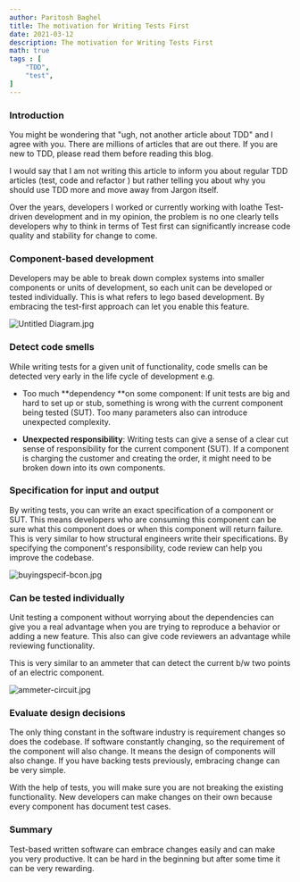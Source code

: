 ```yaml
---
author: Paritosh Baghel
title: The motivation for Writing Tests First
date: 2021-03-12
description: The motivation for Writing Tests First
math: true
tags : [
    "TDD",
    "test",
]
---
```


### Introduction

You might be wondering that "ugh, not another article about TDD" and I agree with you. There are millions of articles that are out there. If you are new to TDD, please read them before reading this blog.

I would say that I am not writing this article to inform you about regular TDD articles (test, code and refactor ) but rather telling you about why you should use TDD more and move away from Jargon itself. 

Over the years, developers I worked or currently working with 
loathe Test-driven development and in my opinion, the problem is no one clearly tells developers why to think in terms of Test first can significantly increase code quality and stability for change to come.

### Component-based development

Developers may be able to break down complex systems into smaller components or units of development, so each unit can be developed or tested individually. This is what refers to lego based development. By embracing the test-first approach can let you enable this feature. 

![Untitled Diagram.jpg](https://cdn.hashnode.com/res/hashnode/image/upload/v1602333482741/bz-9yHbN4.jpeg)


### Detect code smells 

While writing tests for a given unit of functionality, code smells can be detected very early in the life cycle of development e.g.
 
- Too much **dependency **on some component: If unit tests are big and hard to set up or stub, something is wrong with the current component being tested (SUT). Too many parameters also can introduce unexpected complexity.

- **Unexpected responsibility**: Writing tests can give a sense of a clear cut sense of responsibility for the current component (SUT). If a component is charging the customer and creating the order, it might need to be broken down into its own components.


### Specification for input and output

By writing tests, you can write an exact specification of a component or SUT. This means developers who are consuming this component can be sure what this component does or when this component will return failure. This is very similar to how structural engineers write their specifications. By specifying the component's responsibility, code review can help you improve the codebase.


![buyingspecif-bcon.jpg](https://cdn.hashnode.com/res/hashnode/image/upload/v1602361634617/rV7RJhrYI.jpeg)


### Can be tested individually 

Unit testing a component without worrying about the dependencies can give you a real advantage when you are trying to reproduce a behavior or adding a new feature. This also can give code reviewers an advantage while reviewing functionality.

This is very similar to an ammeter that can detect the current b/w two points of an electric component. 



![ammeter-circuit.jpg](https://cdn.hashnode.com/res/hashnode/image/upload/v1602362482302/gzXLgkTqE.jpeg)


### Evaluate design decisions

The only thing constant in the software industry is requirement changes so does the codebase. If software constantly changing, so the requirement of the component will also change. It means the design of components will also change. If you have backing tests previously, embracing change can be very simple.

With the help of tests, you will make sure you are not breaking the existing functionality. New developers can make changes on their own because every component has document test cases. 

### Summary

Test-based written software can embrace changes easily and can make you very productive. It can be hard in the beginning but after some time it can be very rewarding.